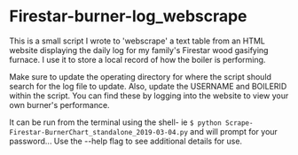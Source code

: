 # Firestar-burner-log_webscrape

This is a small script I wrote to 'webscrape' a text table from an HTML website displaying the daily log for my family's Firestar wood gasifying furnace.  I use it to store a local record of how the boiler is performing.

Make sure to update the operating directory for where the script should search for the log file to update.  Also, update the USERNAME and BOILERID within the script.  You can find these by logging into the website to view your own burner's performance.

It can be run from the terminal using the shell- ie `$ python Scrape-Firestar-BurnerChart_standalone_2019-03-04.py` and will prompt for your password... Use the --help flag to see additional details for use.

